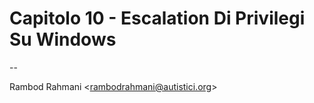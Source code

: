 # Capitolo 10 - Escalation Di Privilegi Su Windows

--

Rambod Rahmani <<rambodrahmani@autistici.org>>
